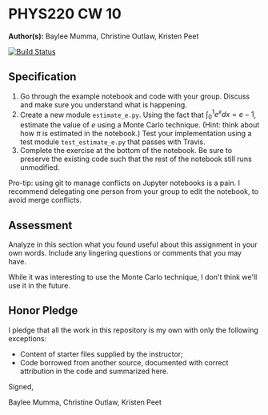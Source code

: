 # PHYS220 CW 10 

**Author(s):** Baylee Mumma, Christine Outlaw, Kristen Peet

[![Build Status](https://travis-ci.org/chapman-phys220-2017f/cw-10-christine-baylee-kristen.svg?branch=master)](https://travis-ci.org/chapman-phys220-2017f/cw-10-christine-baylee-kristen)

## Specification

1. Go through the example notebook and code with your group. Discuss and make sure you understand what is happening.
1. Create a new module `estimate_e.py`. Using the fact that $\int_0^1 e^x dx = e - 1$, estimate the value of $e$ using a Monte Carlo technique. (Hint: think about how $\pi$ is estimated in the notebook.) Test your implementation using a test module `test_estimate_e.py` that passes with Travis.
1. Complete the exercise at the bottom of the notebook. Be sure to preserve the existing code such that the rest of the notebook still runs unmodified.

Pro-tip: using git to manage conflicts on Jupyter notebooks is a pain. I recommend delegating one person from your group to edit the notebook, to avoid merge conflicts.

## Assessment

Analyze in this section what you found useful about this assignment in your own words. Include any lingering questions or comments that you may have.

While it was interesting to use the Monte Carlo technique, I don't think we'll use it in the future.

## Honor Pledge

I pledge that all the work in this repository is my own with only the following exceptions:

* Content of starter files supplied by the instructor;
* Code borrowed from another source, documented with correct attribution in the code and summarized here.

Signed,

Baylee Mumma, Christine Outlaw, Kristen Peet
